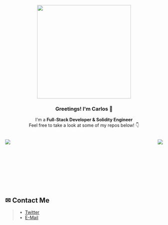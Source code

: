 <p align="center" width="300">
  <img align="center" width="300" src="https://user-images.githubusercontent.com/54458726/163830812-cea06a55-37e8-431d-a66c-5a6e1a1f9ec4.gif" />
   <h3 align="center">Greetings! I'm Carlos 👀</h3>
</p>

<p align="center">I'm a <strong>Full-Stack Developer & Solidity Engineer</strong><br />Feel free to take a look at some of my repos below! 👇</p>
<p align="right">
  <!-- Should find an svg with a non-neutral color
  <a href="https://twitter.com/CMierez_" target="blank">
    <img align="center" src="https://cdn.jsdelivr.net/npm/@internetarchive/icon-twitter@1.1.3/twitter.svg" alt="c-mierez" height="32px" width="32px" />
  </a>
  -->
</p>

<br/>


<!-- Another good theme: swift, prussian, gotham, github_dark -->
<a href="https://github.com/C-Mierez">
<img align="left" src="https://github-readme-stats.vercel.app/api?username=c-mierez&count_private=true&show_icons=true&theme=github_dark"/>
</a>

<a href="https://github.com/C-Mierez">
<img align="right" src="https://github-readme-stats.vercel.app/api/top-langs/?username=c-mierez&layout=compact&langs_count=7&count_private=true&theme=github_dark"/>
</a>

<br/>
<br/>
<br/>
<br/>
<br/>
<br/>
<br/>
<br/>
<br/>

## ✉ Contact Me
> - [Twitter](https://twitter.com/CMierez_)
> - [E-Mail](carlos.mierez20@gmail.com)
